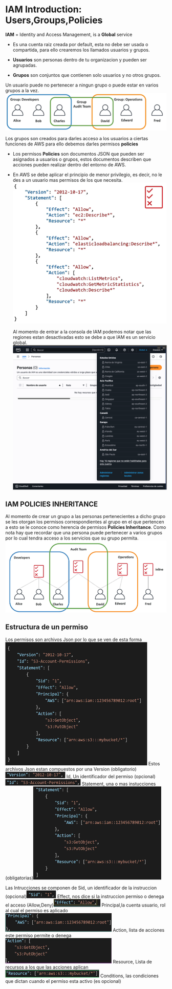 # IAM Introduction: Users,Groups,Policies
 **IAM** = Identity and Access Management, is a **Global** service
- Es una cuenta raiz creada por default, esta no debe ser usada o compartida, para ello crearemos los llamados usuarios y grupos.

- **Usuarios** son personas dentro de tu organizacion y pueden ser agrupadas.
- **Grupos** son conjuntos que contienen solo usuarios y no otros grupos.

Un usuario puede no pertenecer a ningun grupo o puede estar en varios grupos a la vez.
![alt text](image-7.png)

Los grupos son creados para darles acceso a los usuarios a ciertas funciones de AWS para ello debemos darles permisos **policies**
- Los permisos **Policies** son documentos JSON que pueden ser asignados a usuarios o grupos, estos documentos describen que acciones pueden realizar dentro del entorno de AWS.
- En AWS se debe aplicar el principio de menor privilegio, es decir, no le des a un usuario mas permisos de los que necesita.
![alt text](image-8.png)

    Al momento de entrar a la consola de IAM podemos notar que las regiones estan desactivadas esto se debe a que IAM es un servicio global.
    ![alt text](image-9.png)

## IAM POLICIES INHERITANCE

Al momento de crear un grupo a las personas pertenecientes a dicho grupo se les otorgan los permisos correspondientes al grupo en el que pertencen a esto se le conoce como herencia de permisos **Policies Inheritance**. Como nota hay que recordar que una persona puede pertenecer a varios grupos por lo cual tendra acceso a los servicios  que su grupo permita.
![alt text](image-10.png)

## Estructura de un permiso

Los permisos son archivos Json por lo que se ven de esta forma ![alt text](image-11.png)
Estos archivos Json estan compuestos por una 
    Version (obligatorio) ![alt text](image-12.png)
    Id, Un identificador del permiso (opcional)![alt text](image-13.png)
    Statement, una o mas instucciones (obligatorias)![alt text](image-14.png)

Las Intrucciones se componen de 
    Sid, un identificador de la instruccion (opcional)![alt text](image-15.png)
    Effect, nos dice si la instruccion permiso o denega el acceso (Allow,Deny)![alt text](image-16.png)
    Principal,la cuenta usuario, rol al cual el permiso es aplicado ![alt text](image-17.png)
    Action, lista de acciones este permiso permite o denega ![alt text](image-18.png)
    Resource, Lista de recursos a los que las acciones aplican ![alt text](image-19.png)
    Conditions, las condiciones que dictan cuando el permiso esta activo (es opcional)
